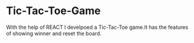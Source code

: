 # Tic-Tac-Toe-Game
With the help of REACT I develpoed a Tic-Tac-Toe game.It has the features of showing winner and reset the board.

